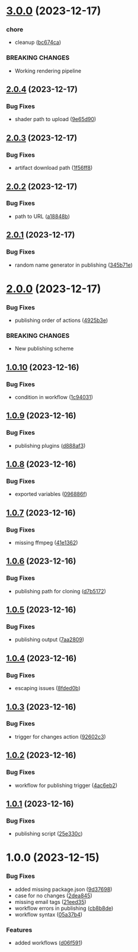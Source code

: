 # [3.0.0](https://github.com/GonzaloHirsch/shader-playground/compare/v2.0.4...v3.0.0) (2023-12-17)


### chore

* cleanup ([bc674ca](https://github.com/GonzaloHirsch/shader-playground/commit/bc674ca4819452fa823bcf75918b1af9e61f6855))


### BREAKING CHANGES

* Working rendering pipeline

## [2.0.4](https://github.com/GonzaloHirsch/shader-playground/compare/v2.0.3...v2.0.4) (2023-12-17)


### Bug Fixes

* shader path to upload ([9e65d90](https://github.com/GonzaloHirsch/shader-playground/commit/9e65d90ba7c8434ce301c095e760b74e10188498))

## [2.0.3](https://github.com/GonzaloHirsch/shader-playground/compare/v2.0.2...v2.0.3) (2023-12-17)


### Bug Fixes

* artifact download path ([1f56ff8](https://github.com/GonzaloHirsch/shader-playground/commit/1f56ff84f9c5d9b8aa6cce4c429adfbd9c776fe1))

## [2.0.2](https://github.com/GonzaloHirsch/shader-playground/compare/v2.0.1...v2.0.2) (2023-12-17)


### Bug Fixes

* path to URL ([a18848b](https://github.com/GonzaloHirsch/shader-playground/commit/a18848bb36cc7c7d949cd373357bf3ab9a885900))

## [2.0.1](https://github.com/GonzaloHirsch/shader-playground/compare/v2.0.0...v2.0.1) (2023-12-17)


### Bug Fixes

* random name generator in publishing ([345b71e](https://github.com/GonzaloHirsch/shader-playground/commit/345b71eea7dd4a4c377367fb97b0cf4e2fb1c0b3))

# [2.0.0](https://github.com/GonzaloHirsch/shader-playground/compare/v1.0.10...v2.0.0) (2023-12-17)


### Bug Fixes

* publishing order of actions ([4925b3e](https://github.com/GonzaloHirsch/shader-playground/commit/4925b3e9cf44095cf7ccd8e9d9f317ec8a8a503c))


### BREAKING CHANGES

* New publishing scheme

## [1.0.10](https://github.com/GonzaloHirsch/shader-playground/compare/v1.0.9...v1.0.10) (2023-12-16)


### Bug Fixes

* condition in workflow ([1c94031](https://github.com/GonzaloHirsch/shader-playground/commit/1c9403168051b5f679fad245c54c61d1f6084590))

## [1.0.9](https://github.com/GonzaloHirsch/shader-playground/compare/v1.0.8...v1.0.9) (2023-12-16)


### Bug Fixes

* publishing plugins ([d888af3](https://github.com/GonzaloHirsch/shader-playground/commit/d888af315d83f5a08584b4b215a9faadc1c7416b))

## [1.0.8](https://github.com/GonzaloHirsch/shader-playground/compare/v1.0.7...v1.0.8) (2023-12-16)


### Bug Fixes

* exported variables ([096886f](https://github.com/GonzaloHirsch/shader-playground/commit/096886f60fdcede931e8aed1f2e293d8bedcbc9d))

## [1.0.7](https://github.com/GonzaloHirsch/shader-playground/compare/v1.0.6...v1.0.7) (2023-12-16)


### Bug Fixes

* missing ffmpeg ([41e1362](https://github.com/GonzaloHirsch/shader-playground/commit/41e13620bd546ca0b68f10841ab4ccd23bee34fc))

## [1.0.6](https://github.com/GonzaloHirsch/shader-playground/compare/v1.0.5...v1.0.6) (2023-12-16)


### Bug Fixes

* publishing path for cloning ([d7b5172](https://github.com/GonzaloHirsch/shader-playground/commit/d7b517221ee348ee0c6c50214a3892f56f4d12af))

## [1.0.5](https://github.com/GonzaloHirsch/shader-playground/compare/v1.0.4...v1.0.5) (2023-12-16)


### Bug Fixes

* publishing output ([7aa2809](https://github.com/GonzaloHirsch/shader-playground/commit/7aa2809ed10fa216d36cfebce173680206105831))

## [1.0.4](https://github.com/GonzaloHirsch/shader-playground/compare/v1.0.3...v1.0.4) (2023-12-16)


### Bug Fixes

* escaping issues ([8fded0b](https://github.com/GonzaloHirsch/shader-playground/commit/8fded0bb9b710d6157f2dd160fd94fbc28a5423f))

## [1.0.3](https://github.com/GonzaloHirsch/shader-playground/compare/v1.0.2...v1.0.3) (2023-12-16)


### Bug Fixes

* trigger for changes action ([92602c3](https://github.com/GonzaloHirsch/shader-playground/commit/92602c33ff38946a574d107ff705cf2125f8029e))

## [1.0.2](https://github.com/GonzaloHirsch/shader-playground/compare/v1.0.1...v1.0.2) (2023-12-16)


### Bug Fixes

* workflow for publishing trigger ([4ac6eb2](https://github.com/GonzaloHirsch/shader-playground/commit/4ac6eb22b6efe9a83195d786aa11c80690a3d5da))

## [1.0.1](https://github.com/GonzaloHirsch/shader-playground/compare/v1.0.0...v1.0.1) (2023-12-16)


### Bug Fixes

* publishing script ([25e330c](https://github.com/GonzaloHirsch/shader-playground/commit/25e330cfc774e7deaaa61414c4fbc999227b5bb2))

# 1.0.0 (2023-12-15)


### Bug Fixes

* added missing package.json ([9d37698](https://github.com/GonzaloHirsch/shader-playground/commit/9d376985eedad0d68fd0c83f6d42bd001c910251))
* case for no changes ([2dea845](https://github.com/GonzaloHirsch/shader-playground/commit/2dea845a1a061efe30921e33951aa638eb24c65d))
* missing email tags ([21eed35](https://github.com/GonzaloHirsch/shader-playground/commit/21eed35cde0579ce93fa42bc693791fc9c2bd115))
* workflow errors in publishing ([cb8b8de](https://github.com/GonzaloHirsch/shader-playground/commit/cb8b8de82a7d4bd3904d8c0197d9bb2cde61ad64))
* workflow syntax ([05a37b4](https://github.com/GonzaloHirsch/shader-playground/commit/05a37b482cc3127fd6b88ee94d15c3ba04c70e67))


### Features

* added workflows ([d06f591](https://github.com/GonzaloHirsch/shader-playground/commit/d06f591668c523b4b81f2dfb57e4198732a16615))
